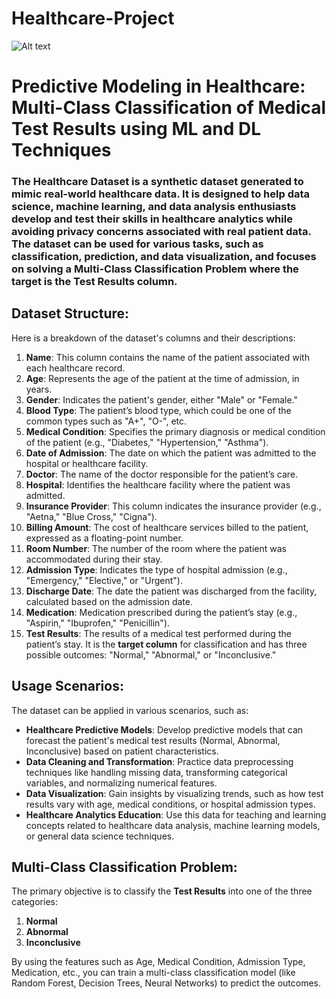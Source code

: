 # Healthcare-Project
![Alt text]((https://github.com/harshitdokwal/Healthcare-Project/blob/main/Digital-Healthcare-Trends.jpg))

# Predictive Modeling in Healthcare: Multi-Class Classification of Medical Test Results using ML and DL Techniques
### The Healthcare Dataset is a synthetic dataset generated to mimic real-world healthcare data. It is designed to help data science, machine learning, and data analysis enthusiasts develop and test their skills in healthcare analytics while avoiding privacy concerns associated with real patient data. The dataset can be used for various tasks, such as classification, prediction, and data visualization, and focuses on solving a Multi-Class Classification Problem where the target is the Test Results column.

## Dataset Structure:

Here is a breakdown of the dataset's columns and their descriptions:

1. **Name**: This column contains the name of the patient associated with each healthcare record.
2. **Age**: Represents the age of the patient at the time of admission, in years.
3. **Gender**: Indicates the patient's gender, either "Male" or "Female."
4. **Blood Type**: The patient’s blood type, which could be one of the common types such as "A+", "O-", etc.
5. **Medical Condition**: Specifies the primary diagnosis or medical condition of the patient (e.g., "Diabetes," "Hypertension," "Asthma").
6. **Date of Admission**: The date on which the patient was admitted to the hospital or healthcare facility.
7. **Doctor**: The name of the doctor responsible for the patient’s care.
8. **Hospital**: Identifies the healthcare facility where the patient was admitted.
9. **Insurance Provider**: This column indicates the insurance provider (e.g., "Aetna," "Blue Cross," "Cigna").
10. **Billing Amount**: The cost of healthcare services billed to the patient, expressed as a floating-point number.
11. **Room Number**: The number of the room where the patient was accommodated during their stay.
12. **Admission Type**: Indicates the type of hospital admission (e.g., "Emergency," "Elective," or "Urgent").
13. **Discharge Date**: The date the patient was discharged from the facility, calculated based on the admission date.
14. **Medication**: Medication prescribed during the patient’s stay (e.g., "Aspirin," "Ibuprofen," "Penicillin").
15. **Test Results**: The results of a medical test performed during the patient’s stay. It is the **target column** for classification and has three possible outcomes: "Normal," "Abnormal," or "Inconclusive."

## Usage Scenarios:

The dataset can be applied in various scenarios, such as:

- **Healthcare Predictive Models**: Develop predictive models that can forecast the patient's medical test results (Normal, Abnormal, Inconclusive) based on patient characteristics.
- **Data Cleaning and Transformation**: Practice data preprocessing techniques like handling missing data, transforming categorical variables, and normalizing numerical features.
- **Data Visualization**: Gain insights by visualizing trends, such as how test results vary with age, medical conditions, or hospital admission types.
- **Healthcare Analytics Education**: Use this data for teaching and learning concepts related to healthcare data analysis, machine learning models, or general data science techniques.

## Multi-Class Classification Problem:

The primary objective is to classify the **Test Results** into one of the three categories:

1. **Normal**
2. **Abnormal**
3. **Inconclusive**

By using the features such as Age, Medical Condition, Admission Type, Medication, etc., you can train a multi-class classification model (like Random Forest, Decision Trees, Neural Networks) to predict the outcomes.
